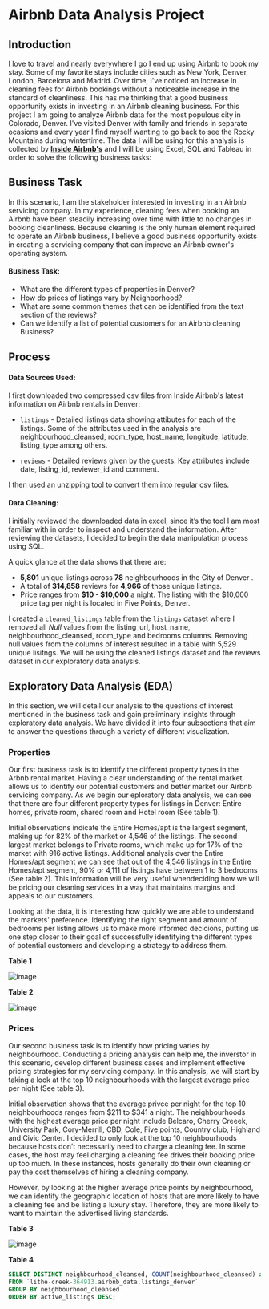 # Airbnb Data Analysis Project

## Introduction
I love to travel and nearly everywhere I go I end up using Airbnb to book my stay. Some of my favorite stays include cities such as New York, Denver, London, Barcelona and Madrid. Over time, I've noticed an increase in cleaning fees for Airbnb bookings without a noticeable increase in the standard of cleanliness. This has me thinking that a good business opportunity exists in investing in an Airbnb cleaning business. For this project I am going to analyze Airbnb data for the most populous city in Colorado, Denver. I've visited Denver with family and friends in separate ocasions and every year I find myself wanting to go back to see the Rocky Mountains during wintertime. The data I will be using for this analysis is collected by **[Inside Airbnb's](insideairbnb.com)** and I  will be using Excel, SQL and Tableau in order to solve the following business tasks:

## Business Task
In this scenario, I am the stakeholder interested in investing in an Airbnb servicing company. 
In my experience, cleaning fees when booking an Airbnb have been steadily increasing over time with little to no changes in booking cleanliness. Because cleaning is the only human element required to operate an Airbnb business, I believe a good business opportunity exists in creating a servicing company that can improve an Airbnb owner's operating system. 

#### Business Task:

* What are the different types of properties in Denver? 
* How do prices of listings vary by Neighborhood?
* What are some common themes that can be identified from the text section of the reviews?
* Can we identify a list of potential customers for an Airbnb cleaning Business?

## Process
#### Data Sources Used:

I first downloaded two compressed csv files from Inside Airbnb's latest information on Airbnb rentals in Denver:

* `listings` - Detailed listings data showing attibutes for each of the listings. Some of the attributes used in the analysis are neighbourhood_cleansed, room_type, host_name, longitude, latitude, listing_type among others.

* `reviews` - Detailed reviews given by the guests. Key attributes include date, listing_id, reviewer_id and comment.

I then used an unzipping tool to convert them into regular csv files. 

#### Data Cleaning:

I initially reviewed the downloaded data in excel, since it’s the tool I am most familiar with in order to inspect and understand the information. After reviewing the datasets, I decided to begin the data manipulation process using SQL.

A quick glance at the data shows that there are:


* **5,801** unique listings across **78** neighbourhoods in the City of Denver .
* A total of **314,858** reviews for **4,966** of those unique listings.
* Price ranges from **$10 - $10,000** a night. The listing with the $10,000 price tag per night is located in Five Points, Denver.


I created a `cleaned_listings` table from the `listings` dataset where I removed all *Null* values from the listing_url, host_name, neighbourhood_cleansed, room_type and bedrooms columns. Removing null values from the columns of interest resulted in a table with 5,529 unique lisitngs. We will be using the cleaned listings dataset and the reviews dataset in our exploratory data analysis.

## Exploratory Data Analysis (EDA)

In this section, we will detail our analysis to the questions of interest mentioned in the business task and gain preliminary insights through exploratory data analysis. We have divided it into four subsections that aim to answer the questions through a variety of different visualization.

### Properties

Our first business task is to identify the different property types in the Arbnb rental market. Having a clear understanding of the rental market allows us to identify our potential customers and better market our Airbnb servicing company. As we begin our eploratory data analysis, we can see that there are four different property types for listings in Denver: Entire homes, private room, shared room and Hotel room (See table 1).

Initial observations indicate the Entire Homes/apt is the largest segment, making up for 82% of the market or 4,546 of the listings. The second largest market belongs to Private rooms, which make up for 17% of the market with 916 active listings. Additional analysis over the Entire Homes/apt segment we can see that out of the 4,546 listings in the Entire Homes/apt segment, 90% or 4,111 of listings have between 1 to 3 bedrooms (See table 2). This information will be very useful whendeciding how we will be pricing our cleaning services in a way that maintains margins and appeals to our customers.

Looking at the data, it is interesting how quickly we are able to understand the markets' preference. Identifying the right segment and amount of bedrooms per listing allows us to make more informed decicions, putting us one step closer to their goal of successfully identifying the different types of potential customers and developing a strategy to address them.

**Table 1**

![image](https://user-images.githubusercontent.com/42790824/195676578-f266e901-f4ef-42ec-b219-222bc425503e.png)

**Table 2**

![image](https://user-images.githubusercontent.com/42790824/195677790-308a8404-64c5-4912-8f38-f72c03a3327c.png)


### Prices

Our second business task is to identify how pricing varies by neighbourhood. Conducting a pricing analysis can help me, the inverstor in this scenario, develop different business cases and implement effective pricing strategies for my servicing company. In this analysis, we will start by taking a look at the top 10 neighbourhoods with the largest average price per night (See table 3). 

Initial observation shows that the average privce per night for the top 10 neighbourhoods ranges from $211 to $341 a night. The neighbourhoods with the highest average price per night include Belcaro, Cherry Creeek, University Park, Cory-Merrill, CBD, Cole, Five points, Country club, Highland and Civic Center. I decided to only look at the top 10 neighbourhoods because hosts don’t necessarily need to charge a cleaning fee. In some cases, the host may feel charging a cleaning fee drives their booking price up too much. In these instances, hosts generally do their own cleaning or pay the cost themselves of hiring a cleaning company.

However, by looking at the higher average price points by neighbourhood, we can identify the geographic location of hosts that are more likely to have a cleaning fee and be listing a luxury stay. Therefore, they are more likely to want to maintain the advertised living standards.

**Table 3**

![image](https://user-images.githubusercontent.com/42790824/195680136-86bca769-ec51-4cb0-889b-acafcd4f4ab7.png)

**Table 4**




```sql
SELECT DISTINCT neighbourhood_cleansed, COUNT(neighbourhood_cleansed) as active_listings
FROM `lithe-creek-364913.airbnb_data.listings_denver`
GROUP BY neighbourhood_cleansed
ORDER BY active_listings DESC;
````



